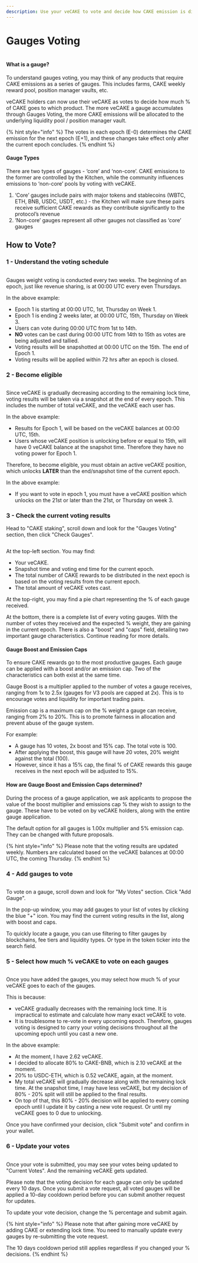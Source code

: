 ```yaml
---
description: Use your veCAKE to vote and decide how CAKE emission is distributed
---
```


# Gauges Voting

<figure><img src="../../../.gitbook/assets/image (2) (1).png" alt=""><figcaption></figcaption></figure>

#### What is a gauge?

To understand gauges voting, you may think of any products that require CAKE emissions as a series of gauges. This includes farms, CAKE weekly reward pool, position manager vaults, etc.

veCAKE holders can now use their veCAKE as votes to decide how much % of CAKE goes to which product. The more veCAKE a gauge accumulates through Gauges Voting, the more CAKE emissions will be allocated to the underlying liquidity pool / position manager vault.

{% hint style="info" %}
The votes in each epoch (E-0) determines the CAKE emission for the next epoch (E+1), and these changes take effect only after the current epoch concludes.
{% endhint %}

#### Gauge Types

There are two types of gauges - ‘core’ and ‘non-core’. CAKE emissions to the former are controlled by the Kitchen, while the community influences emissions to ‘non-core’ pools by voting with veCAKE.&#x20;

1. ‘Core’ gauges include pairs with major tokens and stablecoins (WBTC, ETH, BNB, USDC, USDT, etc.) - the Kitchen will make sure these pairs receive sufficient CAKE rewards as they contribute significantly to the protocol’s revenue
2. ‘Non-core’ gauges represent all other gauges not classified as ‘core’ gauges

## How to Vote?

### 1 - Understand the voting schedule

<figure><img src="../../../.gitbook/assets/image (1) (1) (1) (1) (1) (1).png" alt=""><figcaption></figcaption></figure>

Gauges weight voting is conducted every two weeks. The beginning of an epoch, just like revenue sharing, is at 00:00 UTC every even Thursdays.

In the above example:

* Epoch 1 is starting at 00:00 UTC, 1st, Thursday on Week 1.
* Epoch 1 is ending 2 weeks later, at 00:00 UTC, 15th, Thursday on Week 3.
* Users can vote during 00:00 UTC from 1st to 14th.
* **NO** votes can be cast during 00:00 UTC from 14th to 15th as votes are being adjusted and tallied.
* Voting results will be snapshotted at 00:00 UTC on the 15th. The end of Epoch 1.
* Voting results will be applied within 72 hrs after an epoch is closed.

### 2 - Become eligible

<figure><img src="../../../.gitbook/assets/image (1) (1) (1) (1) (1) (1).png" alt=""><figcaption></figcaption></figure>

Since veCAKE is gradually decreasing according to the remaining lock time, voting results will be taken via a snapshot at the end of every epoch. This includes the number of total veCAKE, and the veCAKE each user has.

In the above example:

* Results for Epoch 1, will be based on the veCAKE balances at 00:00 UTC, 15th.
* Users whose veCAKE position is unlocking before or equal to 15th, will have 0 veCAKE balance at the snapshot time. Therefore they have no voting power for Epoch 1.

Therefore, to become eligible, you must obtain an active veCAKE position, which unlocks **LATER** than the end/snapshot time of the current epoch.&#x20;

In the above example:

* If you want to vote in epoch 1, you must have a veCAKE position which unlocks on the 21st or later than the 21st, or Thursday on week 3.

### 3 - Check the current voting results

Head to "CAKE staking", scroll down and look for the "Gauges Voting" section, then click "Check Gauges".

<figure><img src="../../../.gitbook/assets/image (2) (1) (1).png" alt=""><figcaption></figcaption></figure>

At the top-left section. You may find:

* Your veCAKE.
* Snapshot time and voting end time for the current epoch.
* The total number of CAKE rewards to be distributed in the next epoch is based on the voting results from the current epoch.
* The total amount of veCAKE votes cast.

At the top-right, you may find a pie chart representing the % of each gauge received.

At the bottom, there is a complete list of every voting gauges. With the number of votes they received and the expected % weight, they are gaining in the current epoch. There is also a "boost" and "caps" field, detailing two important gauge characteristics. Continue reading for more details.

#### Gauge Boost and Emission Caps

To ensure CAKE rewards go to the most productive gauges. Each gauge can be applied with a boost and/or an emission cap. Two of the characteristics can both exist at the same time.

Gauge Boost is a multiplier applied to the number of votes a gauge receives, ranging from 1x to 2.5x (gauges for V3 pools are capped at 2x). This is to encourage votes and liquidity for important trading pairs.

Emission cap is a maximum cap on the % weight a gauge can receive, ranging from 2% to 20%. This is to promote fairness in allocation and prevent abuse of the gauge system.

For example:

* A gauge has 10 votes, 2x boost and 15% cap. The total vote is 100.&#x20;
* After applying the boost, this gauge will have 20 votes, 20% weight against the total (100).
* However, since it has a 15% cap, the final % of CAKE rewards this gauge receives in the next epoch will be adjusted to 15%.

#### How are Gauge Boost and Emission Caps determined?

During the process of a gauge application, we ask applicants to propose the value of the boost multiplier and emissions cap % they wish to assign to the gauge. These have to be voted on by veCAKE holders, along with the entire gauge application.&#x20;

The default option for all gauges is 1.00x multiplier and 5% emission cap. They can be changed with future proposals.

{% hint style="info" %}
Please note that the voting results are updated weekly. Numbers are calculated based on the veCAKE balances at 00:00 UTC, the coming Thursday.  &#x20;
{% endhint %}

### 4 - Add gauges to vote

<figure><img src="../../../.gitbook/assets/image (3) (1).png" alt=""><figcaption></figcaption></figure>

To vote on a gauge, scroll down and look for "My Votes" section. Click "Add Gauge".

In the pop-up window, you may add gauges to your list of votes by clicking the blue "+" icon. You may find the current voting results in the list, along with boost and caps.

To quickly locate a gauge, you can use filtering to filter gauges by blockchains, fee tiers and liquidity types. Or type in the token ticker into the search field.

### 5 - Select how much % veCAKE to vote on each gauges

<figure><img src="../../../.gitbook/assets/image (5) (1).png" alt=""><figcaption></figcaption></figure>

Once you have added the gauges, you may select how much % of your veCAKE goes to each of the gauges.

This is because:

* veCAKE gradually decreases with the remaining lock time. It is impractical to estimate and calculate how many exact veCAKE to vote.
* It is troublesome to re-vote in every upcoming epoch. Therefore, gauges voting is designed to carry your voting decisions throughout all the upcoming epoch until you cast a new one.

In the above example:

* At the moment, I have 2.62 veCAKE.
* I decided to allocate 80% to CAKE-BNB, which is 2.10 veCAKE at the moment.
* 20% to USDC-ETH, which is 0.52 veCAKE, again, at the moment.
* My total veCAKE will gradually decrease along with the remaining lock time. At the snapshot time, I may have less veCAKE, but my decision of 80% - 20% split will still be applied to the final results.
* On top of that, this 80% - 20% decision will be applied to every coming epoch until I update it by casting a new vote request. Or until my veCAKE goes to 0 due to unlocking.

Once you have confirmed your decision, click "Submit vote" and confirm in your wallet.

### 6 - Update your votes

<figure><img src="../../../.gitbook/assets/image (6) (1).png" alt=""><figcaption></figcaption></figure>

Once your vote is submitted, you may see your votes being updated to "Current Votes". And the remaining veCAKE gets updated.

Please note that the voting decision for each gauge can only be updated every 10 days. Once you submit a vote request, all voted gauges will be applied a 10-day cooldown period before you can submit another request for updates.

To update your vote decision, change the % percentage and submit again.

{% hint style="info" %}
Please note that after gaining more veCAKE by adding CAKE or extending lock time. You need to manually update every gauges by re-submitting the vote request.

The 10 days cooldown period still applies regardless if you changed your % decisions.
{% endhint %}
